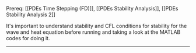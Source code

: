 Prereq: [[PDEs Time Stepping (FD)]], [[PDEs Stability Analysis]], [[PDEs Stability Analysis 2]]

It's important to understand stability and CFL conditions for stability for the wave and heat equation before running and taking a look at the MATLAB codes for doing it. 

---


